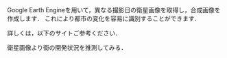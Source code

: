 Google Earth Engineを用いて，異なる撮影日の衛星画像を取得し，合成画像を作成します．
これにより都市の変化を容易に識別することができます．

詳しくは，以下のサイトご参考ください．

衛星画像より街の開発状況を推測してみる．
